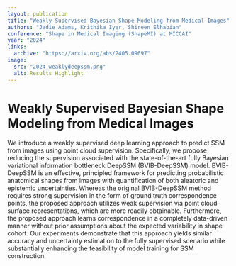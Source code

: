```yaml
---
layout: publication
title: "Weakly Supervised Bayesian Shape Modeling from Medical Images"
authors: "Jadie Adams, Krithika Iyer, Shireen Elhabian"
conference: "Shape in Medical Imaging (ShapeMI) at MICCAI"
year: "2024"
links:
  archive: "https://arxiv.org/abs/2405.09697"
image:
  src: "2024_weaklydeepssm.png"
  alt: Results Highlight
---
```


# Weakly Supervised Bayesian Shape Modeling from Medical Images
We introduce a weakly supervised deep learning approach to predict SSM from images using point cloud supervision. Specifically, we propose reducing the supervision associated with the state-of-the-art fully Bayesian variational information bottleneck DeepSSM (BVIB-DeepSSM) model. BVIB-DeepSSM is an effective, principled framework for predicting probabilistic anatomical shapes from images with quantification of both aleatoric and epistemic uncertainties. Whereas the original BVIB-DeepSSM method requires strong supervision in the form of ground truth correspondence points, the proposed approach utilizes weak supervision via point cloud surface representations, which are more readily obtainable. Furthermore, the proposed approach learns correspondence in a completely data-driven manner without prior assumptions about the expected variability in shape cohort. Our experiments demonstrate that this approach yields similar accuracy and uncertainty estimation to the fully supervised scenario while substantially enhancing the feasibility of model training for SSM construction. 